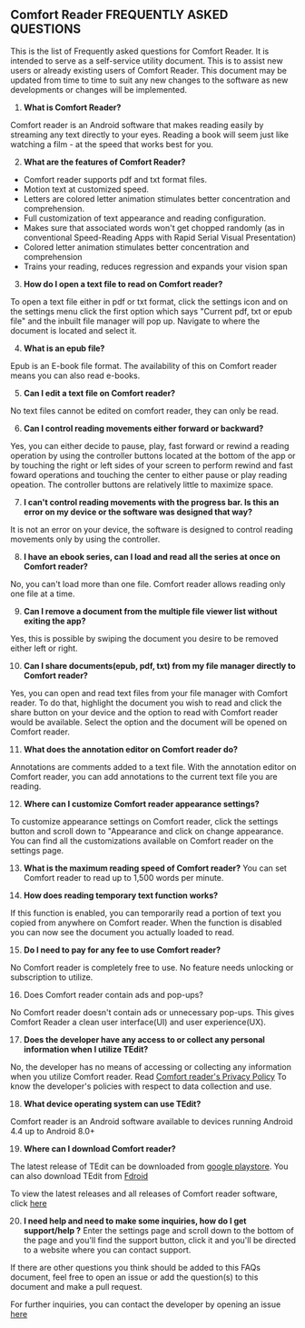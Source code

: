## Comfort Reader FREQUENTLY ASKED QUESTIONS

This is the list of Frequently asked questions for Comfort Reader. It is intended to serve as a self-service utility document. This is to assist new users or already existing users of Comfort Reader.
This document may be updated from time to time to suit any new changes to the software as new developments or changes will be implemented.

1. **What is Comfort Reader?**

Comfort reader is an Android software that makes reading easily by streaming any text directly to your eyes. Reading a book will seem just like watching a film - at the speed that works best for you.

2. **What are the features of Comfort Reader?**

- Comfort reader supports pdf and txt format files.
- Motion text at customized speed.
- Letters are colored letter animation stimulates better concentration and comprehension.
- Full customization of text appearance and reading configuration.
- Makes sure that associated words won't get chopped randomly (as in conventional Speed-Reading Apps with Rapid Serial Visual Presentation)
- Colored letter animation stimulates better concentration and comprehension
- Trains your reading, reduces regression and expands your vision span

3. **How do I open a text file to read on Comfort reader?**

To open a text file either in pdf or txt format, click the settings icon and on the settings menu click the first option which says "Current pdf, txt or epub file" and the inbuilt file manager will pop up. Navigate to where the document is located and select it.

4. **What is an epub file?**

Epub is an E-book file format. The availability of this on Comfort reader means you can also read e-books.

5. **Can I edit a text file on Comfort reader?**

No text files cannot be edited on comfort reader, they can only be read.

6. **Can I control reading movements either forward or backward?**

Yes, you can either decide to pause, play, fast forward or rewind a reading operation by using the controller buttons located at the bottom of the app or by touching the right or left sides of your screen to perform rewind and fast foward operations and touching the center to either pause or play reading opeation. The controller buttons are relatively little to maximize space.

7. **I can't control reading movements with the progress bar. Is this an error on my device or the software was designed that way?**

It is not an error on your device, the software is designed to control reading movements only by using the controller.

8. **I have an ebook series, can I load and read all the series at once on Comfort reader?**

No, you can't load more than one file. Comfort reader allows reading only one file at a time.

9. **Can I remove a document from the multiple file viewer list without exiting the app?**

Yes, this is possible by swiping the document you desire to be removed either left or right.

10. **Can I share documents(epub, pdf, txt) from my file manager directly to Comfort reader?**

Yes, you can open and read text files from your file manager with Comfort reader. To do that, highlight the document you wish to read and click the share button on your device and the option to read with Comfort reader would be available. Select the option and the document will be opened on Comfort reader.

11. **What does the annotation editor on Comfort reader do?**

Annotations are comments added to a text file. With the annotation editor on Comfort reader, you can add annotations to the current text file you are reading.

12. **Where can I customize Comfort reader appearance settings?**

To customize appearance settings on Comfort reader, click the settings button and scroll down to "Appearance and click on change appearance. You can find all the customizations available on Comfort reader on the settings page.

13. **What is the maximum reading speed of Comfort reader?**
You can set Comfort reader to read up to 1,500 words per minute.

14. **How does reading temporary text function works?**

If this function is enabled, you can temporarily read a portion of text you copied from anywhere on Comfort reader. When the function is disabled you can now see the document you actually loaded to read.

15. **Do I need to pay for any fee to use Comfort reader?**

 No Comfort reader is completely free to use. No feature needs unlocking or subscription to utilize.
 
16. Does Comfort reader contain ads and pop-ups?

No Comfort reader doesn't contain ads or unnecessary pop-ups. This gives Comfort Reader a clean user interface(UI) and user experience(UX).

17. **Does the developer have any access to or collect any personal information when I utilize TEdit?**

No, the developer has no means of accessing or collecting any information when you utilize Comfort reader. Read [Comfort reader's Privacy Policy]() To know the developer's policies with respect to data collection and use.

18. **What device operating system can use TEdit?**

Comfort reader is an Android software available to devices running Android 4.4 up to Android 8.0+

19. **Where can I download Comfort reader?**

The latest release of TEdit can be downloaded from [google playstore](https://play.google.com/store/apps/details?id=com.mschlauch.comfortreader). You can also download TEdit from [Fdroid](https://f-droid.org/packages/com.mschlauch.comfortreader/)

To view the latest releases and all releases of Comfort reader software, click [here](https://github.com/mschlauch/comfortreader/releases)

20. **I need help and need to make some inquiries, how do I get support/help ?**
Enter the settings page and scroll down to the bottom of the page and you'll find the support button, click it and you'll be directed to a website where you can contact support.


If there are other questions you think should be added to this FAQs document, feel free to open an issue or add the question(s) to this document and make a pull request.

For further inquiries, you can contact the developer by opening an issue [here](https://github.com/mschlauch/comfortreader/issues/new) 



